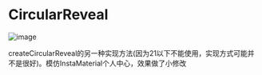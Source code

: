 # CircularReveal

![image](https://github.com/EasonHolmes/CircularReveal/blob/master/art/circular.gif)


createCircularReveal的另一种实现方法(因为21以下不能使用，实现方式可能并不是很好)。模仿InstaMaterial个人中心，效果做了小修改
